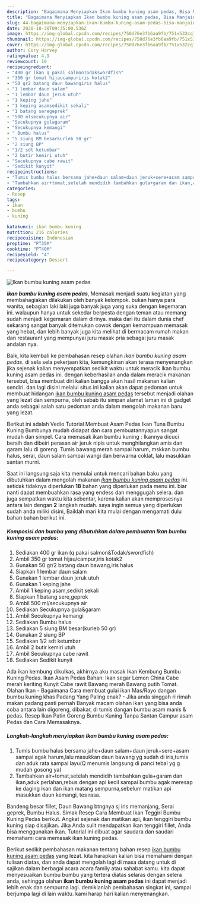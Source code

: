 ```yaml
---
description: "Bagaimana Menyiapkan Ikan bumbu kuning asam pedas, Bisa Manjain Lidah"
title: "Bagaimana Menyiapkan Ikan bumbu kuning asam pedas, Bisa Manjain Lidah"
slug: 44-bagaimana-menyiapkan-ikan-bumbu-kuning-asam-pedas-bisa-manjain-lidah
date: 2020-10-30T09:35:00.536Z
image: https://img-global.cpcdn.com/recipes/750d76e3fb6aa9fb/751x532cq70/ikan-bumbu-kuning-asam-pedas-foto-resep-utama.jpg
thumbnail: https://img-global.cpcdn.com/recipes/750d76e3fb6aa9fb/751x532cq70/ikan-bumbu-kuning-asam-pedas-foto-resep-utama.jpg
cover: https://img-global.cpcdn.com/recipes/750d76e3fb6aa9fb/751x532cq70/ikan-bumbu-kuning-asam-pedas-foto-resep-utama.jpg
author: Cory Harvey
ratingvalue: 4.9
reviewcount: 10
recipeingredient:
- "400 gr ikan q pakai salmonTodakswordfish"
- "350 gr tomat hijaucampuriris kotak2"
- "50 gr2 batang daun bawangiris halus"
- "1 lembar daun salam"
- "1 lembar daun jeruk utuh"
- "1 keping jahe"
- "1 keping asamsedikit sekali"
- "1 batang seregeprek"
- "500 mlsecukupnya air"
- "Secukupnya gulagaram"
- "Secukupnya kemangi"
- " Bumbu halus"
- "5 siung BM besarkurleb 50 gr"
- "2 siung BP"
- "1/2 sdt ketumbar"
- "2 butir kemiri utuh"
- "Secukupnya cabe rawit"
- "Sedikit kunyit"
recipeinstructions:
- "Tumis bumbu halus bersama jahe+daun salam+daun jeruk+sere+asam sampai agak harum,lalu masukkan daun bawang yg sudah di iris,tumis dan aduk rata sampai layu(Q menumis langsung di panci tebal yg g mudah gosong ya)"
- "Tambahkan air+tomat,setelah mendidih tambahkan gula+garam dan ikan,aduk perlahan,rebus dengan api kecil sampai bumbu agak meresap ke daging ikan dan ikan matang sempurna,sebelum matikan api masukkan daun kemangi, tes rasa."
categories:
- Resep
tags:
- ikan
- bumbu
- kuning

katakunci: ikan bumbu kuning 
nutrition: 216 calories
recipecuisine: Indonesian
preptime: "PT35M"
cooktime: "PT40M"
recipeyield: "4"
recipecategory: Dessert

---
```



![Ikan bumbu kuning asam pedas](https://img-global.cpcdn.com/recipes/750d76e3fb6aa9fb/751x532cq70/ikan-bumbu-kuning-asam-pedas-foto-resep-utama.jpg)

<b><i>ikan bumbu kuning asam pedas</i></b>, Memasak menjadi suatu kegiatan yang membahagiakan dilakukan oleh banyak kelompok. bukan hanya para wanita, sebagian laki laki juga banyak juga yang suka dengan kegemaran ini. walaupun hanya untuk sekedar berpesta dengan teman atau memang sudah menjadi kegemaran dalam dirinya. maka dari itu dalam dunia chef sekarang sangat banyak ditemukan cowok dengan kemampuan memasak yang hebat, dan lebih banyak juga kita melihat di bermacam rumah makan dan restaurant yang mempunyai juru masak pria sebagai juru masak andalan nya.

Baik, kita kembali ke pembahasan resep olahan <i>ikan bumbu kuning asam pedas</i>. di sela sela pekerjaan kita, kemungkinan akan terasa menyenangkan jika sejenak kalian menyempatkan sedikit waktu untuk meracik ikan bumbu kuning asam pedas ini. dengan keberhasilan anda dalam meracik makanan tersebut, bisa membuat diri kalian bangga akan hasil makanan kalian sendiri. dan lagi disini melalui situs ini kalian akan dapat pedoman untuk membuat hidangan <u>ikan bumbu kuning asam pedas</u> tersebut menjadi olahan yang lezat dan sempurna, oleh sebab itu simpan alamat laman ini di gadget anda sebagai salah satu pedoman anda dalam mengolah makanan baru yang lezat.

Berikut ini adalah Vedio Tutorial Membuat Asam Pedas Ikan Tuna Bumbu Kuning Bumbunya mudah didapat dan cara pembuatannyapun sangat mudah dan simpel. Cara memasak ikan bumbu kuning : Ikannya dicuci bersih dan dibeiri perasan air jeruk nipis untuk menghilangkan amis dan garam lalu di goreng. Tumis bawang merah sampai harum, mskkan bumbu halus, serai, daun salam sampai wangi dan berwarna coklat, lalu masukkan santan murni.


Saat ini langsung saja kita memulai untuk mencari bahan baku yang dibutuhkan dalam mengolah makanan <u><i>ikan bumbu kuning asam pedas</i></u> ini. setidak tidaknya diperlukan <b>18</b> bahan yang diperlukan pada menu ini. biar nanti dapat membuahkan rasa yang endess dan menggugah selera. dan juga sempatkan waktu kita sebentar, karena kalian akan memprosesnya antara lain dengan <b>2</b> langkah mudah. saya ingin semua yang diperlukan sudah anda miliki disini, Baiklah mari kita mulai dengan mengamati dulu bahan bahan berikut ini.

<!--inarticleads1-->

##### Komposisi dan bumbu yang dibutuhkan dalam pembuatan Ikan bumbu kuning asam pedas:

1. Sediakan 400 gr ikan (q pakai salmon&amp;Todak/swordfish)
1. Ambil 350 gr tomat hijau/campur,iris kotak2
1. Gunakan 50 gr/2 batang daun bawang,iris halus
1. Siapkan 1 lembar daun salam
1. Gunakan 1 lembar daun jeruk utuh
1. Gunakan 1 keping jahe
1. Ambil 1 keping asam,sedikit sekali
1. Siapkan 1 batang sere,geprek
1. Ambil 500 ml/secukupnya air
1. Sediakan Secukupnya gula&amp;garam
1. Ambil Secukupnya kemangi
1. Sediakan  Bumbu halus
1. Sediakan 5 siung BM besar(kurleb 50 gr)
1. Gunakan 2 siung BP
1. Sediakan 1/2 sdt ketumbar
1. Ambil 2 butir kemiri utuh
1. Ambil Secukupnya cabe rawit
1. Sediakan Sedikit kunyit


Ada ikan kembung dikulkas, akhirnya aku masak Ikan Kembung Bumbu Kuning Pedas. Ikan Asam Pedas Bahan: Ikan segar Lemon China Cabe merah keriting Kunyit Cabe rawit Bawang merah Bawang putih Tomat. Olahan Ikan - Bagaimana Cara membuat gulai ikan Mas/Rayo dangan bumbu kuning khas Padang Yang Paling enak? - Jika anda singgah ri rimah makan padang pasti pernah Banyak macam olahan ikan yang bisa anda coba antara lain digoreng, dibakar, di tumis dangan bumbu asam manis &amp; pedas. Resep Ikan Patin Goreng Bumbu Kuning Tanpa Santan Campur asam Pedas dan Cara Memasaknya. 

<!--inarticleads2-->

##### Langkah-langkah menyiapkan Ikan bumbu kuning asam pedas:

1. Tumis bumbu halus bersama jahe+daun salam+daun jeruk+sere+asam sampai agak harum,lalu masukkan daun bawang yg sudah di iris,tumis dan aduk rata sampai layu(Q menumis langsung di panci tebal yg g mudah gosong ya)
1. Tambahkan air+tomat,setelah mendidih tambahkan gula+garam dan ikan,aduk perlahan,rebus dengan api kecil sampai bumbu agak meresap ke daging ikan dan ikan matang sempurna,sebelum matikan api masukkan daun kemangi, tes rasa.


Bandeng besar fillet, Daun Bawang btngnya sj iris memanjang, Serai geprek, Bumbu Halus. Simak Resep Cara Membuat Ikan Teggiri Bumbu Kuning Pedas berikut. Angkat sejenak dan matikan api, ikan tenggiri bumbu kuning siap disajikan. Jika Anda sulit mendapatkan ikan tenggiri fillet, Anda bisa menggunakan ikan. Tutorial ini dibuat agar saudara dan saudari memahami cara memasak ikan kuning pedas. 

Berikut sedikit pembahasan makanan tentang bahan resep <u>ikan bumbu kuning asam pedas</u> yang lezat. kita harapkan kalian bisa memahami dengan tulisan diatas, dan anda dapat mengolah lagi di masa datang untuk di sajikan dalam berbagai acara acara family atau sahabat kamu. kita dapat menyesuaikan bumbu bumbu yang tertera diatas selaras dengan selera anda, sehingga olahan <b>ikan bumbu kuning asam pedas</b> ini dapat menjadi lebih enak dan sempurna lagi. demikianlah pembahasan singkat ini, sampai berjumpa lagi di lain waktu. kami harap hari kalian menyenangkan.
